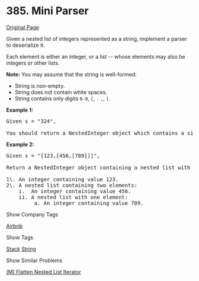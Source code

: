 # 385. Mini Parser

[Original Page](https://leetcode.com/problems/mini-parser/)

Given a nested list of integers represented as a string, implement a parser to deserialize it.

Each element is either an integer, or a list -- whose elements may also be integers or other lists.

**Note:** You may assume that the string is well-formed:

*   String is non-empty.
*   String does not contain white spaces.
*   String contains only digits `0-9`, `[`, `-` `,`, `]`.

**Example 1:**

<pre>Given s = "324",

You should return a NestedInteger object which contains a single integer 324.
</pre>

**Example 2:**

<pre>Given s = "[123,[456,[789]]]",

Return a NestedInteger object containing a nested list with 2 elements:

1\. An integer containing value 123.
2\. A nested list containing two elements:
    i.  An integer containing value 456.
    ii. A nested list with one element:
         a. An integer containing value 789.
</pre>

<div>

<div id="company_tags" class="btn btn-xs btn-warning">Show Company Tags</div>

<span class="hidebutton">[Airbnb](/company/airbnb/)</span></div>

<div>

<div id="tags" class="btn btn-xs btn-warning">Show Tags</div>

<span class="hidebutton">[Stack](/tag/stack/) [String](/tag/string/)</span></div>

<div>

<div id="similar" class="btn btn-xs btn-warning">Show Similar Problems</div>

<span class="hidebutton">[(M) Flatten Nested List Iterator](/problems/flatten-nested-list-iterator/)</span></div>
